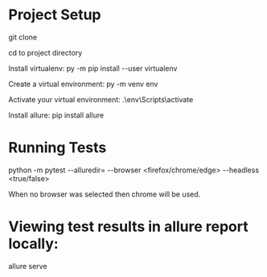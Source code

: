 # Project Setup


git clone

cd to project directory

Install virtualenv:
py -m pip install --user virtualenv

Create a virtual environment:
py -m venv env

Activate your virtual environment:
.\env\Scripts\activate

Install allure:
pip install allure

# Running Tests

python -m pytest --alluredir=<allure-results> --browser <firefox/chrome/edge> --headless <true/false>

When no browser was selected then chrome will be used.

# Viewing test results in allure report locally:

allure serve <allure-results>